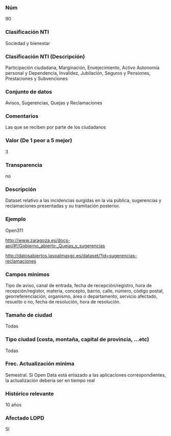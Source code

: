 ### Núm
90
### Clasificación NTI
Sociedad y bienestar
### Clasificación NTI (Descripción)
Participación ciudadana, Marginación, Envejecimiento, Activo Autonomía personal y Dependencia, Invalidez, Jubilación, Seguros y Pensiones, Prestaciones y Subvenciones
### Conjunto de datos
Avisos, Sugerencias, Quejas y Reclamaciones
### Comentarios
Las que se reciben por parte de los ciudadanos
### Valor (De 1 peor a 5 mejor)
3
### Transparencia
no
### Descripción
Dataset relativo a las incidencias surgidas en la vía pública, sugerencias y reclamaciones presentadas y su tramitación posterior.
### Ejemplo
Open311
 
http://www.zaragoza.es/docs-api/#!/Gobierno_abierto:_Quejas_y_sugerencias 

http://datosabiertos.laspalmasgc.es/dataset/?id=sugerencias-reclamaciones
### Campos minimos
Tipo de aviso, canal de entrada, fecha de recepción/registro, hora de recepción/registor, materia, concepto, barrio, calle, número, código postal, georreferenciación, organismo, área o departamento, servicio afectado, resuelto o no, fecha de resolución, hora de resolución.
### Tamaño de ciudad
Todas
### Tipo ciudad (costa, montaña, capital de provincia, …etc)
Todas
### Frec. Actualización minima
Semestral.
Si Open Data está enlazado a las aplicaciones correspondientes, la actualización debería ser en tiempo real
### Histórico relevante
10 años
### Afectado LOPD
SI
